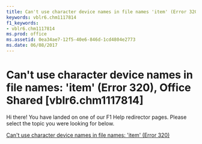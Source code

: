 ```yaml
---
title: Can't use character device names in file names 'item' (Error 320), Office Shared [vblr6.chm1117814]
keywords: vblr6.chm1117814
f1_keywords:
- vblr6.chm1117814
ms.prod: office
ms.assetid: 0ea34ae7-12f5-40e6-846d-1cd4804e2773
ms.date: 06/08/2017
---
```



# Can't use character device names in file names: 'item' (Error 320), Office Shared [vblr6.chm1117814]

Hi there! You have landed on one of our F1 Help redirector pages. Please select the topic you were looking for below.

[Can't use character device names in file names: 'item' (Error 320)](http://msdn.microsoft.com/library/36abde7f-3ede-9b13-acfc-606def985523%28Office.15%29.aspx)

